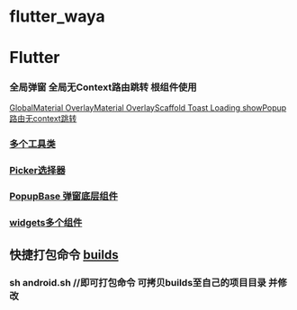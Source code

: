 # flutter_waya

# Flutter 

### 全局弹窗 全局无Context路由跳转 根组件使用 
[GlobalMaterial OverlayMaterial OverlayScaffold Toast Loading showPopup 路由无context跳转](lib/src/widgets/root.dart) 

### [多个工具类](lib/src/tools)

### [Picker选择器](lib/src/widgets/dialog/picker)

### [PopupBase 弹窗底层组件](lib/src/widgets/dialog/popup_base.dart)

### [widgets多个组件](lib/src/widgets/widgets.dart)

## 快捷打包命令 [builds](builds)

### sh android.sh  //即可打包命令 可拷贝builds至自己的项目目录 并修改



